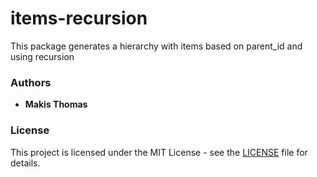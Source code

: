 # items-recursion
This package generates a hierarchy with items based on parent_id and using recursion

### Authors

* **Makis Thomas**


### License

This project is licensed under the MIT License - see the [LICENSE](LICENSE) file for details.
